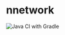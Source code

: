 # nnetwork
![Java CI with Gradle](https://github.com/jgonis/nnetwork/workflows/Java%20CI%20with%20Gradle/badge.svg)
